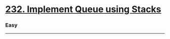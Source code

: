 # [232. Implement Queue using Stacks](https://leetcode.com/problems/implement-queue-using-stacks/)
### Easy
---
